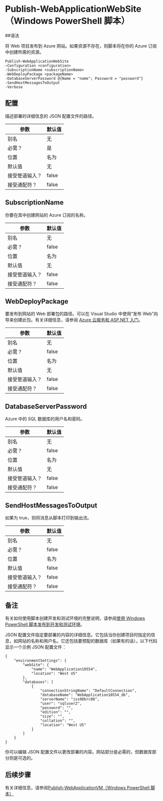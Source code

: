 <properties
   pageTitle="Publish-WebApplicationWebSite（Windows PowerShell 脚本）| Azure"
   description="了解如何将 Web 项目发布到 Azure 网站。如果资源不存在，则此脚本将在你的 Azure 订阅中创建所需的资源。"
   services="visual-studio-online"
   documentationCenter="na"
   authors="TomArcher"
   manager="douge"
   editor="" />
<tags
   ms.service="multiple"
   ms.date="04/18/2016"
   wacn.date="05/16/2016" />

# Publish-WebApplicationWebSite（Windows PowerShell 脚本）

##语法

将 Web 项目发布到 Azure 网站。如果资源不存在，则脚本将在你的 Azure 订阅中创建所需的资源。

	Publish-WebApplicationWebSite
	–Configuration <configuration>
	-SubscriptionName <subscriptionName>
	-WebDeployPackage <packageName>
	-DatabaseServerPassword @{Name = "name"; Password = "password"}
	-SendHostMessagesToOutput
	-Verbose


## 配置

描述部署的详细信息的 JSON 配置文件的路径。

|参数|默认值|
|---|---|
|别名|无|
|必需？|是|
|位置|名为|
|默认值|无|
|接受管道输入？|false|
|接受通配符？|false|

## SubscriptionName

你要在其中创建网站的 Azure 订阅的名称。

|参数|默认值|
|---|---|
|别名|无|
|必需？|false|
|位置|名为|
|默认值|无|
|接受管道输入？|false|
|接受通配符？|false|

## WebDeployPackage

要发布到网站的 Web 部署包的路径。可以在 Visual Studio 中使用“发布 Web”向导来创建此包。有关详细信息，请参阅 [Azure 云服务和 ASP.NET 入门](http://go.microsoft.com/fwlink/p/?LinkID=623089)。

|参数|默认值|
|---|---|
|别名|无|
|必需？|false|
|位置|名为|
|默认值|无|
|接受管道输入？|false|
|接受通配符？|false|

## DatabaseServerPassword

Azure 中的 SQL 数据库的用户名和密码。

|参数|默认值|
|---|---|
|别名|无|
|必需？|false|
|位置|名为|
|默认值|无|
|接受管道输入？|false|
|接受通配符？|false|

## SendHostMessagesToOutput

如果为 true，则将消息从脚本打印到输出流。

|参数|默认值|
|---|---|
|别名|无|
|必需？|false|
|位置|名为|
|默认值|false|
|接受管道输入？|false|
|接受通配符？|false|

## 备注

有关如何使用脚本创建开发和测试环境的完整说明，请参阅[使用 Windows PowerShell 脚本发布到开发和测试环境](/documentation/articles/vs-azure-tools-publishing-using-powershell-scripts)。

JSON 配置文件指定要部署的内容的详细信息。它包括当你创建项目时指定的信息，如网站的名称和用户名。它还包括要预配的数据库（如果有的话）。以下代码显示一个示例 JSON 配置文件：

	{
	    "environmentSettings": {
	        "webSite": {
	            "name": "WebApplication10554",
	            "location": "West US"
	        },
	        "databases": [
	            {
	                "connectionStringName": "DefaultConnection",
	                "databaseName": "WebApplication10554_db",
	                "serverName": "iss00brc88",
	                "user": "sqluser2",
	                "password": "",
	                "edition": "",
	                "size": "",
	                "collation": "",
	                "location": "West US"
	            }
	        ]
	    }
	}

你可以编辑 JSON 配置文件以更改部署的内容。网站部分是必需的，但数据库部分则是可选的。

## 后续步骤

有关详细信息，请参阅[Publish-WebApplicationVM（Windows PowerShell 脚本）](/documentation/articles/vs-azure-tools-publish-webapplicationvm)

<!---HONumber=Mooncake_0509_2016-->